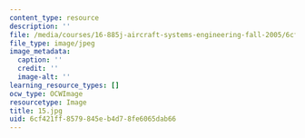 ```yaml
---
content_type: resource
description: ''
file: /media/courses/16-885j-aircraft-systems-engineering-fall-2005/6cf421ff8579845eb4d78fe6065dab66_15.jpg
file_type: image/jpeg
image_metadata:
  caption: ''
  credit: ''
  image-alt: ''
learning_resource_types: []
ocw_type: OCWImage
resourcetype: Image
title: 15.jpg
uid: 6cf421ff-8579-845e-b4d7-8fe6065dab66
---
```

